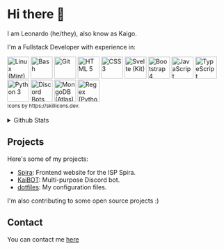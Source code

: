Hi there 👋
===========

I am Leonardo (he/they), also know as Kaigo.

I'm a Fullstack Developer with experience in:
<div>
  <a href="#"><img title="Linux (Mint)" alt="Linux (Mint)" width="50" height="50" src="https://skillicons.dev/icons?i=linux"></a>
  <a href="#"><img title="Bash" alt="Bash" width="50" height="50" src="https://skillicons.dev/icons?i=bash"></a>
  <a href="#"><img title="Git" alt="Git" width="50" height="50" src="https://skillicons.dev/icons?i=git"></a>
  <a href="#"><img title="HTML 5" alt="HTML 5" width="50" height="50" src="https://skillicons.dev/icons?i=html"></a>
  <a href="#"><img title="CSS 3" alt="CSS 3" width="50" height="50" src="https://skillicons.dev/icons?i=css"></a>
  <a href="#"><img title="Svelte (Kit)" alt="Svelte (Kit)" width="50" height="50" src="https://skillicons.dev/icons?i=svelte"></a>
  <a href="#"><img title="Bootstrap 4" alt="Bootstrap 4" width="50" height="50" src="https://skillicons.dev/icons?i=bootstrap"></a>
  <a href="#"><img title="JavaScript" alt="JavaScript" width="50" height="50" src="https://skillicons.dev/icons?i=js"></a>
  <a href="#"><img title="TypeScript" alt="TypeScript" width="50" height="50" src="https://skillicons.dev/icons?i=ts"></a>
  <a href="#"><img title="Python 3" alt="Python 3" width="50" height="50" src="https://skillicons.dev/icons?i=python"></a>
  <a href="#"><img title="Discord Bots (discord.py, discord.js)" alt="Discord Bots (discord.py, discord.js)" width="50" height="50" src="https://skillicons.dev/icons?i=bots"></a>
  <a href="#"><img title="MongoDB (Atlas)" alt="MongoDB (Atlas)" width="50" height="50" src="https://skillicons.dev/icons?i=mongodb"></a>
  <a href="#"><img title="Regex (Python)" alt="Regex (Python)" width="50" height="50" src="https://skillicons.dev/icons?i=regex"></a>
</div>
<sub>Icons by https://skillicons.dev.</sub>
<br>
<br>

<details>
  <summary>Github Stats</summary>
  <br>
  <div>
    <a href="#">
      <picture>
        <source media="(prefers-color-scheme: dark)" srcset="https://github-readme-stats.vercel.app/api?username=bpleonardo&count_private=true&include_all_commits=true&show_icons=true&theme=github_dark">
        <img alt="Account stats" src="https://github-readme-stats.vercel.app/api?username=bpleonardo&count_private=true&include_all_commits=true&show_icons=true&theme=github_light">
      </picture>
    </a>
  </div>
  <div>
    <a href="#">
      <picture>
        <source media="(prefers-color-scheme: dark)" srcset="https://github-readme-stats.vercel.app/api/top-langs/?username=bpleonardo&theme=github_dark">
        <img alt="Language Stats" src="https://github-readme-stats.vercel.app/api/top-langs/?username=bpleonardo&theme=github_light">
      </picture>
    </a>
  </div>
</details>

Projects
--------

Here's some of my projects:

- [Spira](https://github.com/bpleonardo/Spira): Frontend website for the ISP Spira.
- [KaiBOT](https://github.com/bpleonardo/KaiBOT): Multi-purpose Discord bot.
- [dotfiles](https://github.com/bpleonardo/dotfiles): My configuration files.

I'm also contributing to some open source projects :)

Contact
-------

You can contact me [here](https://github.com/bpleonardo/bpleonardo/issues/new/choose)
